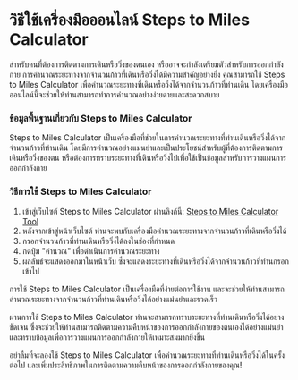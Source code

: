 วิธีใช้เครื่องมือออนไลน์ Steps to Miles Calculator
==================================================

สำหรับคนที่ต้องการติดตามการเดินหรือวิ่งของตนเอง หรืออาจจะกำลังเตรียมตัวสำหรับการออกกำลังกาย การคำนวณระยะทางจากจำนวนก้าวที่เดินหรือวิ่งได้มีความสำคัญอย่างยิ่ง คุณสามารถใช้ Steps to Miles Calculator เพื่อคำนวณระยะทางที่เดินหรือวิ่งได้จากจำนวนก้าวที่ท่านเดิน โดยเครื่องมือออนไลน์นี้จะช่วยให้ท่านสามารถทำการคำนวณอย่างง่ายดายและสะดวกสบาย

### ข้อมูลพื้นฐานเกี่ยวกับ Steps to Miles Calculator

Steps to Miles Calculator เป็นเครื่องมือที่ช่วยในการคำนวณระยะทางที่ท่านเดินหรือวิ่งได้จากจำนวนก้าวที่ท่านเดิน โดยมีการคำนวณอย่างแม่นยำและเป็นประโยชน์สำหรับผู้ที่ต้องการติดตามการเดินหรือวิ่งของตน หรือต้องการทราบระยะทางที่เดินหรือวิ่งไปเพื่อใช้เป็นข้อมูลสำหรับการวางแผนการออกกำลังกาย

### วิธีการใช้ Steps to Miles Calculator

1. เข้าสู่เว็บไซต์ Steps to Miles Calculator ผ่านลิงก์นี้: [Steps to Miles Calculator Tool](https://www.onlinecalculatorsfree.com/th/fitness/steps-to-miles-calculator.html)
2. หลังจากเข้าสู่หน้าเว็บไซต์ ท่านจะพบกับเครื่องมือคำนวณระยะทางจากจำนวนก้าวที่เดินหรือวิ่งได้
3. กรอกจำนวนก้าวที่ท่านเดินหรือวิ่งได้ลงในช่องที่กำหนด
4. กดปุ่ม "คำนวณ" เพื่อดำเนินการคำนวณระยะทาง
5. ผลลัพธ์จะแสดงออกมาในหน้าเว็บ ซึ่งจะแสดงระยะทางที่เดินหรือวิ่งได้จากจำนวนก้าวที่ท่านกรอกเข้าไป

การใช้ Steps to Miles Calculator เป็นเครื่องมือที่ง่ายต่อการใช้งาน และจะช่วยให้ท่านสามารถคำนวณระยะทางจากจำนวนก้าวที่ท่านเดินหรือวิ่งได้อย่างแม่นยำและรวดเร็ว

ผ่านการใช้ Steps to Miles Calculator ท่านจะสามารถทราบระยะทางที่ท่านเดินหรือวิ่งได้อย่างชัดเจน ซึ่งจะช่วยให้ท่านสามารถติดตามความคืบหน้าของการออกกำลังกายของตนเองได้อย่างแม่นยำ และทราบข้อมูลเพื่อการวางแผนการออกกำลังกายให้เหมาะสมมากยิ่งขึ้น

อย่าลืมที่จะลองใช้ Steps to Miles Calculator เพื่อคำนวณระยะทางที่ท่านเดินหรือวิ่งได้ในครั้งต่อไป และเพิ่มประสิทธิภาพในการติดตามความคืบหน้าของการออกกำลังกายของคุณ!